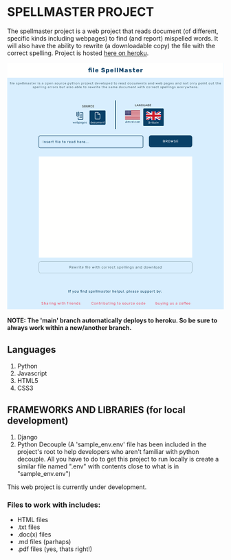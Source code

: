 # SPELLMASTER PROJECT

The spellmaster project is a web project that reads document (of different, specific kinds including webpages) to find (and report) mispelled words. It will also have the ability to rewrite (a downloadable copy) the file with the correct spelling. Project is hosted [here on heroku](https://spellmaster.herokuapp.com).

![SpellMaster Prototyped Main Page](/screen.png)


**NOTE: The 'main' branch automatically deploys to heroku. So be sure to always work within a new/another branch.**


## Languages
1. Python
2. Javascript
3. HTML5
4. CSS3

## FRAMEWORKS AND LIBRARIES (for local development)
1. Django
2. Python Decouple (A 'sample_env.env' file has been included in the project's root to help developers who aren't familiar with python decouple. All you have to do to get this project to run locally is create a similar file named ".env" with contents close to what is in "sample_env.env")


This web project is currently under development. 

### Files to work with includes:
* HTML files
* .txt files
* .doc(x) files
* .md files (parhaps)
* .pdf files (yes, thats right!)
